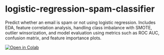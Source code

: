 # logistic-regression-spam-classifier
Predict whether an email is spam or not using logistic regression. Includes EDA, feature correlation analysis, handling class imbalance with SMOTE, outlier winsorization, and model evaluation using metrics such as ROC AUC, confusion matrix, and feature importance plots.

[![Open in Colab](https://colab.research.google.com/assets/colab-badge.svg)](https://colab.research.google.com/drive/1x2sC0XX9wM4qbqsn2Tm57NOUiqnlflVo)

